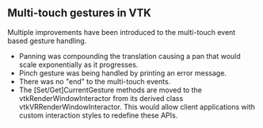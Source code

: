 ## Multi-touch gestures in VTK

Multiple improvements have been introduced to the multi-touch event based gesture handling.

- Panning was compounding the translation causing a pan that would scale exponentially as it
  progresses.
- Pinch gesture was being handled by printing an error message.
- There was no "end" to the multi-touch events.
- The [Set/Get]CurrentGesture methods are moved to the vtkRenderWindowInteractor from its derived
  class vtkVRRenderWindowInteractor. This would allow client applications with custom interaction
  styles to redefine these APIs.

